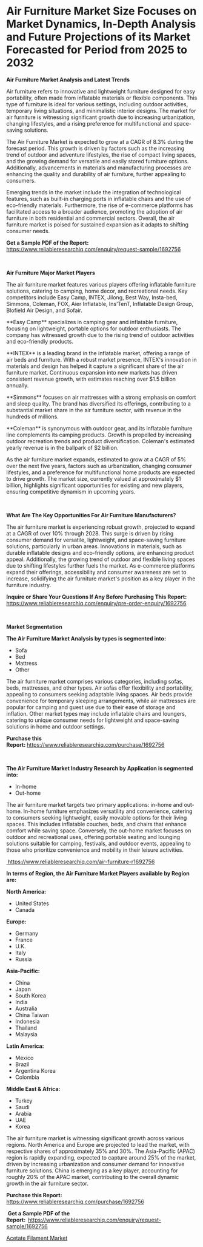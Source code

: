 <p><h1>Air Furniture Market Size Focuses on Market Dynamics, In-Depth Analysis and Future Projections of its Market Forecasted for Period from 2025 to 2032</h1></p><p><strong>Air Furniture Market Analysis and Latest Trends</strong></p>
<p><p>Air furniture refers to innovative and lightweight furniture designed for easy portability, often made from inflatable materials or flexible components. This type of furniture is ideal for various settings, including outdoor activities, temporary living situations, and minimalistic interior designs. The market for air furniture is witnessing significant growth due to increasing urbanization, changing lifestyles, and a rising preference for multifunctional and space-saving solutions.</p><p>The Air Furniture Market is expected to grow at a CAGR of 8.3% during the forecast period. This growth is driven by factors such as the increasing trend of outdoor and adventure lifestyles, the rise of compact living spaces, and the growing demand for versatile and easily stored furniture options. Additionally, advancements in materials and manufacturing processes are enhancing the quality and durability of air furniture, further appealing to consumers.</p><p>Emerging trends in the market include the integration of technological features, such as built-in charging ports in inflatable chairs and the use of eco-friendly materials. Furthermore, the rise of e-commerce platforms has facilitated access to a broader audience, promoting the adoption of air furniture in both residential and commercial sectors. Overall, the air furniture market is poised for sustained expansion as it adapts to shifting consumer needs.</p></p>
<p><strong>Get a Sample PDF of the Report:&nbsp;</strong> <a href="https://www.reliableresearchiq.com/enquiry/request-sample/1692756?utm_campaign=2810&utm_medium=2&utm_source=Github&utm_content=ia&utm_term=27032025&utm_id=air-furniture">https://www.reliableresearchiq.com/enquiry/request-sample/1692756</a></p>
<p>&nbsp;</p>
<p><strong>Air Furniture Major Market Players</strong></p>
<p><p>The air furniture market features various players offering inflatable furniture solutions, catering to camping, home decor, and recreational needs. Key competitors include Easy Camp, INTEX, Jilong, Best Way, Insta-bed, Simmons, Coleman, FOX, Aier Inflatable, Ins’TenT, Inflatable Design Group, Blofield Air Design, and Sofair.</p><p>**Easy Camp** specializes in camping gear and inflatable furniture, focusing on lightweight, portable options for outdoor enthusiasts. The company has witnessed growth due to the rising trend of outdoor activities and eco-friendly products.</p><p>**INTEX** is a leading brand in the inflatable market, offering a range of air beds and furniture. With a robust market presence, INTEX's innovation in materials and design has helped it capture a significant share of the air furniture market. Continuous expansion into new markets has driven consistent revenue growth, with estimates reaching over $1.5 billion annually.</p><p>**Simmons** focuses on air mattresses with a strong emphasis on comfort and sleep quality. The brand has diversified its offerings, contributing to a substantial market share in the air furniture sector, with revenue in the hundreds of millions.</p><p>**Coleman** is synonymous with outdoor gear, and its inflatable furniture line complements its camping products. Growth is propelled by increasing outdoor recreation trends and product diversification. Coleman's estimated yearly revenue is in the ballpark of $2 billion.</p><p>As the air furniture market expands, estimated to grow at a CAGR of 5% over the next five years, factors such as urbanization, changing consumer lifestyles, and a preference for multifunctional home products are expected to drive growth. The market size, currently valued at approximately $1 billion, highlights significant opportunities for existing and new players, ensuring competitive dynamism in upcoming years.</p></p>
<p>&nbsp;</p>
<p><strong>What Are The Key Opportunities For Air Furniture Manufacturers?</strong></p>
<p><p>The air furniture market is experiencing robust growth, projected to expand at a CAGR of over 10% through 2028. This surge is driven by rising consumer demand for versatile, lightweight, and space-saving furniture solutions, particularly in urban areas. Innovations in materials, such as durable inflatable designs and eco-friendly options, are enhancing product appeal. Additionally, the growing trend of outdoor and flexible living spaces due to shifting lifestyles further fuels the market. As e-commerce platforms expand their offerings, accessibility and consumer awareness are set to increase, solidifying the air furniture market's position as a key player in the furniture industry.</p></p>
<p><strong>Inquire or Share Your Questions If Any Before Purchasing This Report:</strong> <a href="https://www.reliableresearchiq.com/enquiry/pre-order-enquiry/1692756?utm_campaign=2810&utm_medium=2&utm_source=Github&utm_content=ia&utm_term=27032025&utm_id=air-furniture">https://www.reliableresearchiq.com/enquiry/pre-order-enquiry/1692756</a></p>
<p>&nbsp;</p>
<p><strong>Market Segmentation</strong></p>
<p><strong>The Air Furniture Market Analysis by types is segmented into:</strong></p>
<p><ul><li>Sofa</li><li>Bed</li><li>Mattress</li><li>Other</li></ul></p>
<p><p>The air furniture market comprises various categories, including sofas, beds, mattresses, and other types. Air sofas offer flexibility and portability, appealing to consumers seeking adaptable living spaces. Air beds provide convenience for temporary sleeping arrangements, while air mattresses are popular for camping and guest use due to their ease of storage and inflation. Other market types may include inflatable chairs and loungers, catering to unique consumer needs for lightweight and space-saving solutions in home and outdoor settings.</p></p>
<p><strong>Purchase this Report:&nbsp;</strong><a href="https://www.reliableresearchiq.com/purchase/1692756?utm_campaign=2810&utm_medium=2&utm_source=Github&utm_content=ia&utm_term=27032025&utm_id=air-furniture">https://www.reliableresearchiq.com/purchase/1692756</a></p>
<p>&nbsp;</p>
<p><strong>The Air Furniture Market Industry Research by Application is segmented into:</strong></p>
<p><ul><li>In-home</li><li>Out-home</li></ul></p>
<p><p>The air furniture market targets two primary applications: in-home and out-home. In-home furniture emphasizes versatility and convenience, catering to consumers seeking lightweight, easily movable options for their living spaces. This includes inflatable couches, beds, and chairs that enhance comfort while saving space. Conversely, the out-home market focuses on outdoor and recreational uses, offering portable seating and lounging solutions suitable for camping, festivals, and outdoor events, appealing to those who prioritize convenience and mobility in their leisure activities.</p></p>
<p><a href="https://www.reliableresearchiq.com/air-furniture-r1692756?utm_campaign=2810&utm_medium=2&utm_source=Github&utm_content=ia&utm_term=27032025&utm_id=air-furniture">&nbsp;https://www.reliableresearchiq.com/air-furniture-r1692756</a></p>
<p><strong>In terms of Region, the Air Furniture Market Players available by Region are:</strong></p>
<p>
    <p> <strong> North America: </strong>
        <ul>
            <li>United States</li>
            <li>Canada</li>
        </ul>
        </p> 
    <p> <strong> Europe: </strong>
        <ul>
            <li>Germany</li>
            <li>France</li>
            <li>U.K.</li>
            <li>Italy</li>
            <li>Russia</li>
        </ul>
        </p> 
    <p> <strong> Asia-Pacific: </strong>
        <ul>
            <li>China</li>
            <li>Japan</li>
            <li>South Korea</li>
            <li>India</li>
            <li>Australia</li>
            <li>China Taiwan</li>
            <li>Indonesia</li>
            <li>Thailand</li>
            <li>Malaysia</li>
        </ul>
        </p> 
    <p> <strong> Latin America: </strong>
        <ul>
            <li>Mexico</li>
            <li>Brazil</li>
            <li>Argentina Korea</li>
            <li>Colombia</li>
        </ul>
        </p> 
    <p> <strong> Middle East & Africa: </strong>
        <ul>
            <li>Turkey</li>
            <li>Saudi</li>
            <li>Arabia</li>
            <li>UAE</li>
            <li>Korea</li>
        </ul>
    </p>
    </p>
<p><p>The air furniture market is witnessing significant growth across various regions. North America and Europe are projected to lead the market, with respective shares of approximately 35% and 30%. The Asia-Pacific (APAC) region is rapidly expanding, expected to capture around 25% of the market, driven by increasing urbanization and consumer demand for innovative furniture solutions. China is emerging as a key player, accounting for roughly 20% of the APAC market, contributing to the overall dynamic growth in the air furniture sector.</p></p>
<p><strong>Purchase this Report: </strong><a href="https://www.reliableresearchiq.com/purchase/1692756?utm_campaign=2810&utm_medium=2&utm_source=Github&utm_content=ia&utm_term=27032025&utm_id=air-furniture">https://www.reliableresearchiq.com/purchase/1692756</a></p>
<p>&nbsp;<strong>Get a Sample PDF of the Report:&nbsp;&nbsp;</strong><a href="https://www.reliableresearchiq.com/enquiry/request-sample/1692756?utm_campaign=2810&utm_medium=2&utm_source=Github&utm_content=ia&utm_term=27032025&utm_id=air-furniture">https://www.reliableresearchiq.com/enquiry/request-sample/1692756</a></p>
<p><strong></strong></p>
<p><p><a href="https://github.com/penecorodz74/Market-Research-Report-List-1/blob/main/acetate-filament-market.md?utm_campaign=2810&utm_medium=2&utm_source=Github&utm_content=ia&utm_term=27032025&utm_id=air-furniture">Acetate Filament Market</a></p></p>